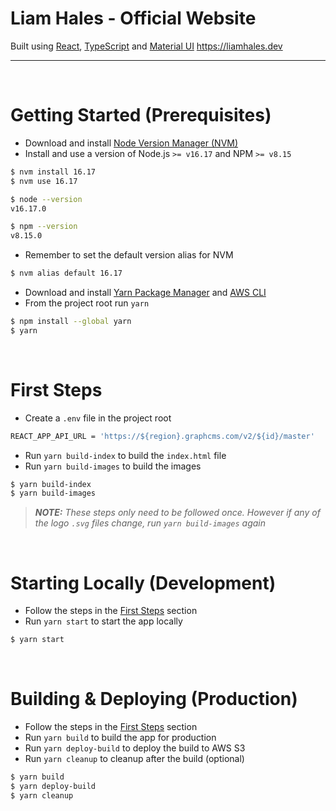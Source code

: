 # Liam Hales - Official Website

Built using [React], [TypeScript] and [Material UI]
https://liamhales.dev

---

<br/>

# Getting Started (Prerequisites)

- Download and install [Node Version Manager (NVM)]
- Install and use a version of Node.js `>= v16.17` and NPM `>= v8.15`

```sh
$ nvm install 16.17
$ nvm use 16.17

$ node --version
v16.17.0

$ npm --version
v8.15.0
```

- Remember to set the default version alias for NVM
```sh
$ nvm alias default 16.17
```

- Download and install [Yarn Package Manager] and [AWS CLI]
- From the project root run `yarn`

```sh
$ npm install --global yarn
$ yarn
```

<br/>

# First Steps

- Create a `.env` file in the project root

```sh
REACT_APP_API_URL = 'https://${region}.graphcms.com/v2/${id}/master'
```

- Run `yarn build-index` to build the `index.html` file
- Run `yarn build-images` to build the images

```sh
$ yarn build-index
$ yarn build-images
```

> _**NOTE:** These steps only need to be followed once. However if any of the logo `.svg` files change, run `yarn build-images` again_

<br/>

# Starting Locally (Development)

- Follow the steps in the [First Steps](#first-steps) section
- Run `yarn start` to start the app locally

```sh
$ yarn start
```

<br/>

# Building & Deploying (Production)

- Follow the steps in the [First Steps](#first-steps) section
- Run `yarn build` to build the app for production
- Run `yarn deploy-build` to deploy the build to AWS S3
- Run `yarn cleanup` to cleanup after the build (optional)

```sh
$ yarn build
$ yarn deploy-build
$ yarn cleanup
```

[React]: https://reactjs.org
[Node Version Manager (NVM)]: https://github.com/nvm-sh/nvm
[Yarn Package Manager]: https://yarnpkg.com
[TypeScript]: https://typescriptlang.org
[Material UI]: https://mui.com
[AWS CLI]: https://aws.amazon.com/cli
